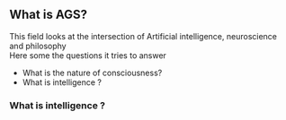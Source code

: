 ## What is AGS?
This field looks at the intersection of Artificial intelligence, neuroscience and philosophy<br>
Here some the questions it tries to answer
 - What is the nature of consciousness?
 - What is intelligence ?

### What is intelligence ?
